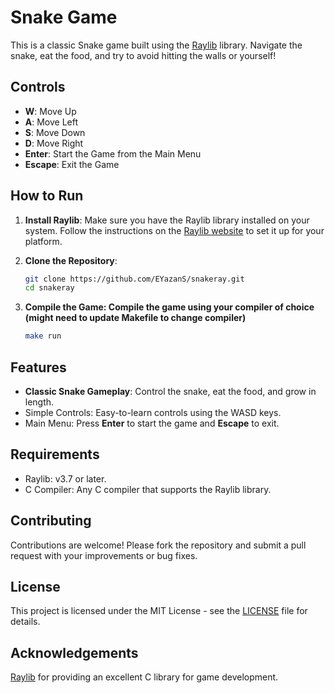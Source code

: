 # Snake Game

This is a classic Snake game built using the [Raylib](https://www.raylib.com/) library. Navigate the snake, eat the food, and try to avoid hitting the walls or yourself!

## Controls

- **W**: Move Up
- **A**: Move Left
- **S**: Move Down
- **D**: Move Right
- **Enter**: Start the Game from the Main Menu
- **Escape**: Exit the Game

## How to Run

1. **Install Raylib**: Make sure you have the Raylib library installed on your system. Follow the instructions on the [Raylib website](https://www.raylib.com/) to set it up for your platform.
   
2. **Clone the Repository**: 
   ```sh
   git clone https://github.com/EYazanS/snakeray.git
   cd snakeray
   ```
3. **Compile the Game: Compile the game using your compiler of choice (might need to update Makefile to change compiler)**
    ```sh
    make run
    ```  
## Features

- **Classic Snake Gameplay**: Control the snake, eat the food, and grow in length.
- Simple Controls: Easy-to-learn controls using the WASD keys.
- Main Menu: Press **Enter** to start the game and **Escape** to exit.

## Requirements

- Raylib: v3.7 or later.
- C Compiler: Any C compiler that supports the Raylib library.

## Contributing

Contributions are welcome! Please fork the repository and submit a pull request with your improvements or bug fixes.

## License

This project is licensed under the MIT License - see the [LICENSE](LICENSE) file for details.

## Acknowledgements

[Raylib](https://www.raylib.com/) for providing an excellent C library for game development.

